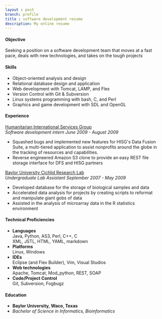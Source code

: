 ```yaml
---
layout : post
branch: profile
title : software development resume
description: My online resume
---
```


#### Objective
Seeking a position on a software development team that moves at a fast pace, deals with new technologies, and takes on the tough projects

#### Skills
* Object-oriented analysis and design
* Relational database design and application
* Web development with Tomcat, LAMP, and Flex
* Version Control with Git & Subversion
* Linux systems programming with bash, C, and Perl
* Graphics and game development with SDL and OpenGL

#### Experience  
[Humanitarian International Services Group](http://hisg.org "HISG home page")  
*Software development intern June 2009 - August 2009*  
* Squashed bugs and implemented new features for HISG's Data Fusion Suite, a multi-tiered application to assist nonprofits around the globe in the tracking of resources and capabilities.
* Reverse engineered Amazon S3 clone to provide an easy REST file storage interface for DFS and HISG partners

[Baylor University Cichlid Research Lab](https://bearspace.baylor.edu/Patrick_Danley/www/The_Danley_Lab/The_Danley_Lab.html "The Danley Lab")  
*Undergraduate Lab Assistant September 2007 - May 2009*  
* Developed database for the storage of biological samples and data
* Accelerated data analysis for projects by creating scripts to reformat and manipulate giant gobs of data
* Assisted in the analysis of microarray data in the R statistics environment

#### Technical Proficiencies  
* **Languages**  
  Java, Python, AS3, Perl, C++, C  
  XML, JSTL, HTML, YAML, markdown
* **Platforms**   
  Linux, Windows  
* **IDEs**  
  Eclipse (and Flex Builder), Vim, Visual Studios  
* **Web technologies**  
  Apache, Tomcat, Mod_python, REST, SOAP
* **Code/Project Control**  
  Git, Subversion, Fogbugz

#### Education
* **Baylor University, Waco, Texas**  
* *Bachelor of Science in Informatics, Bioinformatics*

